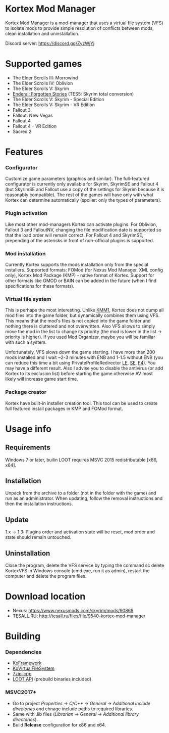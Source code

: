 # Kortex Mod Manager
Kortex Mod Manager is a mod-manager that uses a virtual file system (VFS) to isolate mods to provide simple resolution of conflicts between mods, clean installation and uninstallation.

Discord server: https://discord.gg/ZyzWjYj

# Supported games
- The Elder Scrolls III: Morrowind
- The Elder Scrolls IV: Oblivion
- The Elder Scrolls V: Skyrim
- [Enderal: Forgotten Stories](https://enderal.com) (TES5: Skyrim total conversion)
- The Elder Scrolls V: Skyrim - Special Edition
- The Elder Scrolls V: Skyrim - VR Edition
- Fallout 3
- Fallout: New Vegas
- Fallout 4
- Fallout 4 - VR Edition
- Sacred 2

# Features
### Configurator
Customize game parameters (graphics and similar). The full-featured configurator is currently only available for Skyrim, SkyrimSE and Fallout 4 (but SkyrimSE and Fallout use a copy of the settings for Skyrim because it is reasonably compatible). The rest of the games will have only with what Kortex can determine automatically (spoiler: only the types of parameters).

### Plugin activation
Like most other mod-managers Kortex can activate plugins. For Oblivion, Fallout 3 and FalloutNV, changing the file modification date is supported so that the load order will remain correct. For Fallout 4 and SkyrimSE, prepending of the asterisks in front of non-official plugins is supported.

### Mod installation
Currently Kortex supports the mods installation only from the special installers. Supported formats: FOMod (for Nexus Mod Manager, XML config only), Kortex Mod Package (KMP) - native format of Kortex. Support for other formats like OMOD or BAIN can be added in the future (when I find specifications for these formats).

### Virtual file system
This is perhaps the most interesting. Unlike [KMM1](https://www.nexusmods.com/skyrim/mods/75738), Kortex does not dump all mod files into the game folder, but dynamically combines them using VFS. This means that the mod's files is not copied into the game folder and nothing there is cluttered and not overwritten. Also VFS allows to simply move the mod in the list to change its priority (the mod is lower in the list -> priority is higher). If you used Mod Organizer, maybe you will be familiar with such a system.

Unfortunately, VFS slows down the game starting. I have more than 200 mods installed and I wait ~2-3 minutes with ENB and 1-1.5 without ENB (you can reduce this time a bit using PrivateProfileRedirector [LE](https://www.nexusmods.com/skyrim/mods/92725), [SE](https://www.nexusmods.com/skyrimspecialedition/mods/18860/), [F4](https://www.nexusmods.com/fallout4/mods/33947)). You may have a different result. Also I advise you to disable the antivirus (or add Kortex to its exclusion list) before starting the game otherwise AV most likely will increase game start time.

### Package creator
Kortex have built-in installer creation tool. This tool can be used to create full featured install packages in KMP and FOMod format.

# Usage info
## Requirements
Windows 7 or later, builin LOOT requires MSVC 2015 redistributable [x86, x64].

## Installation
Unpack from the archive to a folder (not in the folder with the game) and run as an administrator. When updating, follow the removal instructions and then the installation instructions.

## Update
1.x -> 1.3: Plugins order and activation state will be reset, mod order and state should remain untouched.

## Uninstallation
Close the program, delete the VFS service by typing the command sc delete KortexVFS in Windows console (cmd.exe, run it as admin), restart the computer and delete the program files.

# Download location
- Nexus: https://www.nexusmods.com/skyrim/mods/90868
- TESALL.RU: http://tesall.ru/files/file/9540-kortex-mod-manager

# Building
### Dependencies
- [KxFramework](https://github.com/KerberX/KxFramework)
- [KxVirtualFileSystem](https://github.com/KerberX/KxVirtualFileSystem)
- [7zip-cpp](https://github.com/KerberX/7zip-cpp)
- [LOOT API](https://github.com/loot/loot-api) (prebuild binaries included)

### MSVC2017+
- Go to project *Properties* -> *C/C++* -> *General* -> *Additional include directories* and chnage include paths to required libraries.
- Same with .lib files (*Librarian* -> *General* -> *Additional library directories*).
- Build **Release** configuration for x86 and x64.
